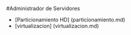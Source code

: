 #Administrador de Servidores

* [Particionamiento HD] (particionamiento.md)
* [virtualizacion] (virtualizacion.md)

